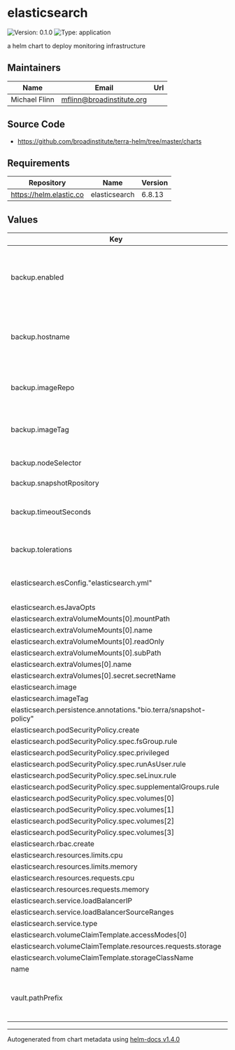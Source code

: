 # elasticsearch

![Version: 0.1.0](https://img.shields.io/badge/Version-0.1.0-informational?style=flat-square) ![Type: application](https://img.shields.io/badge/Type-application-informational?style=flat-square)

a helm chart to deploy monitoring infrastructure

## Maintainers

| Name | Email | Url |
| ---- | ------ | --- |
| Michael Flinn | mflinn@broadinstitute.org |  |

## Source Code

* <https://github.com/broadinstitute/terra-helm/tree/master/charts>

## Requirements

| Repository | Name | Version |
|------------|------|---------|
| https://helm.elastic.co | elasticsearch | 6.8.13 |

## Values

| Key | Type | Default | Description |
|-----|------|---------|-------------|
| backup.enabled | bool | `false` | Whether to run nightly snapshots of the ES cluster backed up to GCS |
| backup.hostname | string | `nil` | hostname of the elasticsearch server the backup job will snapshot |
| backup.imageRepo | string | `"alpine"` | specify an image repository for the backup job |
| backup.imageTag | string | `"3.13"` | specify a tag for the image running the backup job |
| backup.nodeSelector | object | `{}` | NodeSelector for backup Cronjob pods |
| backup.snapshotRpository | string | `nil` |  |
| backup.timeoutSeconds | int | `7200` | amount of time after which job automatically fails |
| backup.tolerations | list | `[]` | Tolerations for backup Cronjob pods |
| elasticsearch.esConfig."elasticsearch.yml" | string | `"http:\n  cors:\n    enabled: true\n    allow-origin: '*'\nxpack:\n  graph:\n    enabled: false\n  ml:\n    enabled: false\n  monitoring:\n    enabled: false\n  security:\n    enabled: false\n  watcher:\n    enabled: false\n"` |  |
| elasticsearch.esJavaOpts | string | `"-Xms3500m -Xmx3500m"` |  |
| elasticsearch.extraVolumeMounts[0].mountPath | string | `"/usr/share/elasticsearch/config/snapshot_credentials.json"` |  |
| elasticsearch.extraVolumeMounts[0].name | string | `"snapshot-sa"` |  |
| elasticsearch.extraVolumeMounts[0].readOnly | bool | `true` |  |
| elasticsearch.extraVolumeMounts[0].subPath | string | `"snapshot_credentials.json"` |  |
| elasticsearch.extraVolumes[0].name | string | `"snapshot-sa"` |  |
| elasticsearch.extraVolumes[0].secret.secretName | string | `"elasticsearch-gcs-sa"` |  |
| elasticsearch.image | string | `"docker.io/broadinstitute/elasticsearch"` |  |
| elasticsearch.imageTag | string | `"5.4.0_6"` |  |
| elasticsearch.persistence.annotations."bio.terra/snapshot-policy" | string | `"terra-snapshot-policy"` |  |
| elasticsearch.podSecurityPolicy.create | bool | `true` |  |
| elasticsearch.podSecurityPolicy.spec.fsGroup.rule | string | `"RunAsAny"` |  |
| elasticsearch.podSecurityPolicy.spec.privileged | bool | `true` |  |
| elasticsearch.podSecurityPolicy.spec.runAsUser.rule | string | `"RunAsAny"` |  |
| elasticsearch.podSecurityPolicy.spec.seLinux.rule | string | `"RunAsAny"` |  |
| elasticsearch.podSecurityPolicy.spec.supplementalGroups.rule | string | `"RunAsAny"` |  |
| elasticsearch.podSecurityPolicy.spec.volumes[0] | string | `"secret"` |  |
| elasticsearch.podSecurityPolicy.spec.volumes[1] | string | `"configMap"` |  |
| elasticsearch.podSecurityPolicy.spec.volumes[2] | string | `"persistentVolumeClaim"` |  |
| elasticsearch.podSecurityPolicy.spec.volumes[3] | string | `"emptyDir"` |  |
| elasticsearch.rbac.create | bool | `true` |  |
| elasticsearch.resources.limits.cpu | int | `2` |  |
| elasticsearch.resources.limits.memory | string | `"8Gi"` |  |
| elasticsearch.resources.requests.cpu | int | `2` |  |
| elasticsearch.resources.requests.memory | string | `"8Gi"` |  |
| elasticsearch.service.loadBalancerIP | string | `nil` |  |
| elasticsearch.service.loadBalancerSourceRanges | list | `[]` |  |
| elasticsearch.service.type | string | `"LoadBalancer"` |  |
| elasticsearch.volumeClaimTemplate.accessModes[0] | string | `"ReadWriteOnce"` |  |
| elasticsearch.volumeClaimTemplate.resources.requests.storage | string | `"200Gi"` |  |
| elasticsearch.volumeClaimTemplate.storageClassName | string | `"terra-ssd-zonal"` |  |
| name | string | `"elasticsearch"` |  |
| vault.pathPrefix | string | `nil` | path where elasticsearch secrets are stored in vault |

----------------------------------------------
Autogenerated from chart metadata using [helm-docs v1.4.0](https://github.com/norwoodj/helm-docs/releases/v1.4.0)
